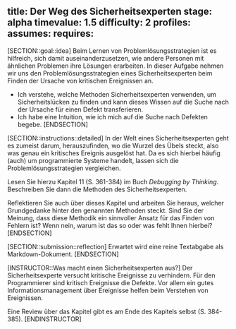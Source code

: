 title: Der Weg des Sicherheitsexperten
stage: alpha
timevalue: 1.5
difficulty: 2
profiles:
assumes:
requires:
---
[SECTION::goal::idea]
    Beim Lernen von Problemlösungsstrategien ist es hilfreich, sich damit auseinanderzusetzen, 
    wie andere Personen mit ähnlichen Problemen ihre Lösungen erarbeiten.
    In dieser Aufgabe nehmen wir uns den Problemlösungsstrategien eines Sicherheitsexperten beim 
    Finden der Ursache von kritischen Ereignissen an.

- Ich verstehe, welche Methoden Sicherheitsexperten verwenden, um Sicherheitslücken zu finden und
  kann dieses Wissen auf die Suche nach der Ursache für einen Defekt transferieren.
- Ich habe eine Intuition, wie ich mich auf die Suche nach Defekten begebe.
[ENDSECTION]

[SECTION::instructions::detailed]
In der Welt eines Sicherheitsexperten geht es zumeist darum, herauszufinden, wo die Wurzel des 
Übels steckt, also was genau ein kritisches Ereignis ausgelöst hat.
Da es sich hierbei häufig (auch) um programmierte Systeme handelt, lassen sich die 
Problemlösungsstrategien vergleichen.

Lesen Sie hierzu Kapitel 11 (S. 361-384) im Buch _Debugging by Thinking_. 
Beschreiben Sie dann die Methoden des Sicherheitsexperten.

Reflektieren Sie auch über dieses Kapitel und arbeiten Sie heraus, welcher Grundgedanke hinter den
genannten Methoden steckt.
Sind Sie der Meinung, dass diese Methodik ein sinnvoller Ansatz für das Finden von Fehlern ist?
Wenn nein, warum ist das so oder was fehlt Ihnen hierbei?
[ENDSECTION]

[SECTION::submission::reflection]
Erwartet wird eine reine Textabgabe als Markdown-Dokument.
[ENDSECTION]
    
[INSTRUCTOR::Was macht einen Sicherheitsexperten aus?]
Der Sicherheitsexperte versucht kritische Ereignisse zu verhindern.
Für den Programmierer sind kritisch Ereignisse die Defekte.
Vor allem ein gutes Informationsmanagement über Ereignisse helfen beim Verstehen von Ereignissen.

Eine Review über das Kapitel gibt es am Ende des Kapitels selbst (S. 384-385).
[ENDINSTRUCTOR]